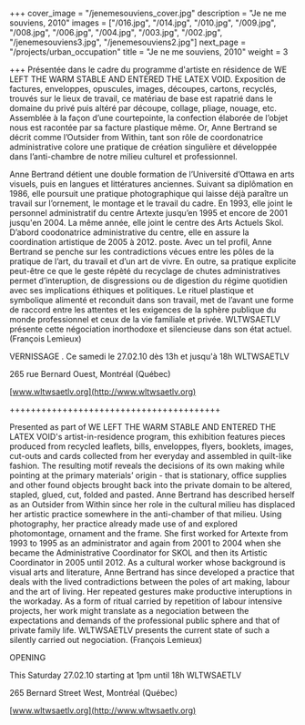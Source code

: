 +++
cover_image = "/jenemesouviens_cover.jpg"
description = "Je ne me souviens, 2010"
images = ["/016.jpg", "/014.jpg", "/010.jpg", "/009.jpg", "/008.jpg", "/006.jpg", "/004.jpg", "/003.jpg", "/002.jpg", "/jenemesouviens3.jpg", "/jenemesouviens2.jpg"]
next_page = "/projects/urban_occupation"
title = "Je ne me souviens, 2010"
weight = 3

+++
Présentée dans le cadre du programme d'artiste en résidence de WE LEFT THE WARM STABLE AND ENTERED THE LATEX VOID. Exposition de factures, enveloppes, opuscules, images, découpes, cartons, recyclés, trouvés sur le lieux de travail, ce matériau de base est rapatrié dans le domaine du privé puis altéré par découpe, collage, pliage, nouage, etc. Assemblée à la façon d’une courtepointe, la confection élaborée de l’objet nous est racontée par sa facture plastique même. Or, Anne Bertrand se décrit comme l’Outsider from Within, tant son rôle de coordonatrice administrative colore une pratique de création singulière et développée dans l’anti-chambre de notre milieu culturel et professionnel. 

Anne Bertrand détient une double formation de l’Université d’Ottawa en arts visuels, puis en langues et littératures anciennes. Suivant sa diplômation en 1986, elle poursuit une pratique photographique qui laisse déjà paraître un travail sur l’ornement, le montage et le travail du cadre. En 1993, elle joint le personnel administratif du centre Artexte jusqu’en 1995 et encore de 2001 jusqu'en 2004. La même année, elle joint le centre des Arts Actuels Skol. D’abord coodonatrice administrative du centre, elle en assure la coordination artistique de 2005 à 2012. poste. Avec un tel profil, Anne Bertrand se penche sur les contradictions vécues entre les pôles de la pratique de l’art, du travail et d’un art de vivre. En outre, sa pratique explicite peut-être ce que le geste répèté du recyclage de chutes administratives permet d’interuption, de disgressions ou de digestion du régime quotidien avec ses implications éthiques et politiques. Le rituel plastique et symbolique alimenté et reconduit dans son travail, met de l’avant une forme de raccord entre les attentes et les exigences de la sphère publique du monde professionnel et ceux de la vie familiale et privée. WLTWSAETLV présente cette négociation inorthodoxe et silencieuse dans son état actuel. (François Lemieux)

VERNISSAGE . Ce samedi le 27.02.10 dès 13h et jusqu'à 18h WLTWSAETLV

265 rue Bernard Ouest, Montréal (Québec)

[www.wltwsaetlv.org](http://www.wltwsaetlv.org)

\++++++++++++++++++++++++++++++++++++++++

Presented as part of WE LEFT THE WARM STABLE AND ENTERED THE LATEX VOID's artist-in-residence program, this exhibition features pieces produced from recycled leaflets, bills, enveloppes, flyers, booklets, images, cut-outs and cards collected from her everyday and assembled in quilt-like fashion. The resulting motif reveals the decisions of its own making while pointing at the primary materials’ origin - that is stationary, office supplies and other found objects brought back into the private domain to be altered, stapled, glued, cut, folded and pasted. Anne Bertrand has described herself as an Outsider from Within since her role in the cultural milieu has displaced her artistic practice somewhere in the anti-chamber of that milieu. Using photography, her practice already made use of and explored photomontage, ornament and the frame. She first worked for Artexte from 1993 to 1995 as an administrator and again from 2001 to 2004 when she became the Administrative Coordinator for SKOL and then its Artistic Coordinator in 2005 until 2012. As a cultural worker whose background is visual arts and literature, Anne Bertrand has since developed a practice that deals with the lived contradictions between the poles of art making, labour and the art of living. Her repeated gestures make productive interuptions in the workaday. As a form of ritual carried by repetition of labour intensive projects, her work might translate as a negociation between the expectations and demands of the professional public sphere and that of private family life. WLTWSAETLV presents the current state of such a silently carried out negociation. (François Lemieux)

OPENING

This Saturday 27.02.10 starting at 1pm until 18h WLTWSAETLV

265 Bernard Street West, Montréal (Québec)

[www.wltwsaetlv.org](http://www.wltwsaetlv.org)